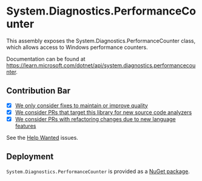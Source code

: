 # System.Diagnostics.PerformanceCounter

This assembly exposes the System.Diagnostics.PerformanceCounter class, which allows access to Windows performance counters.

Documentation can be found at https://learn.microsoft.com/dotnet/api/system.diagnostics.performancecounter.

## Contribution Bar

- [x] [We only consider fixes to maintain or improve quality](../README.md#primary-bar)
- [x] [We consider PRs that target this library for new source code analyzers](../README.md#secondary-bars)
- [x] [We consider PRs with refactoring changes due to new language features](../README.md#secondary-bars)

See the [Help Wanted](https://github.com/dotnet/runtime/issues?q=is%3Aissue+is%3Aopen+label%3Aarea-System.Diagnostics.PerformanceCounter+label%3A%22help+wanted%22) issues.

## Deployment

`System.Diagnostics.PerformanceCounter` is provided as a [NuGet package](https://www.nuget.org/packages/System.Diagnostics.PerformanceCounter).